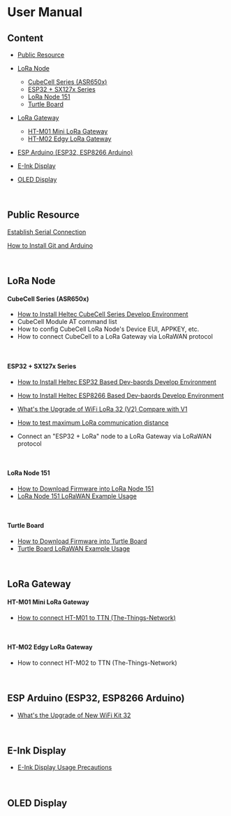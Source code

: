 # User Manual

## Content

- [Public Resource]()
- [LoRa Node](#lora-node)
  - [CubeCell Series (ASR650x)](#cubecell-series-(asr650x))
  - [ESP32 + SX127x Series](#esp32-+-sx127x-series)
  - [LoRa Node 151](#lora-node-151)
  - [Turtle Board](#Tturtle-board)

- [LoRa Gateway](#lora-gateway)
  - [HT-M01 Mini LoRa Gateway](#ht-m01-mini-lora-gateway)
  - [HT-M02 Edgy LoRa Gateway](#ht-m02-edgy-lora-gateway)
- [ESP Arduino (ESP32, ESP8266 Arduino)](#esp-arduino-(esp32,-esp8266-arduino))
- [E-Ink Display](#e-ink-display)
- [OLED Display](#oled-display)

&nbsp;

## Public Resource

[Establish Serial Connection](en/user_manual/establish_serial_connection)

[How to Install Git and Arduino](en/user_manual/how_to_install_git_and_arduino)

&nbsp;

## LoRa Node

#### CubeCell Series (ASR650x)

- [How to Install Heltec CubeCell Series Develop Environment](en/user_manual/how_to_install_ASR650x_Arduino)
- CubeCell Module AT command list
- How to config CubeCell LoRa Node's Device EUI, APPKEY, etc.
- How to connect CubeCell to a LoRa Gateway via LoRaWAN protocol

&nbsp;

#### ESP32 + SX127x Series

- [How to Install Heltec ESP32 Based Dev-baords Develop Environment](en/user_manual/how_to_install_esp32_Arduino)

- [How to Install Heltec ESP8266 Based Dev-baords Develop Environment](en/user_manual/how_to_install_esp8266_Arduino)
- [What's the Upgrade of WiFi LoRa 32 (V2) Compare with V1](en/user_manual/the_upgrade_of_wifi_lora_32_v2_compare_with_v1) 
- [How to test maximum LoRa communication distance](en/user_manual/lora_maximum_communication_distance_test)
- Connect an "ESP32 + LoRa" node to a LoRa Gateway via LoRaWAN protocol

&nbsp;

#### LoRa Node 151

- [How to Download Firmware into LoRa Node 151](en/user_manual/how_to_download_firmware_into_lora_node_151)
- [LoRa Node 151 LoRaWAN Example Usage](en/user_manual/lora_node_151_lorawan_example_usage)

&nbsp;

#### Turtle Board

- [How to Download Firmware into Turtle Board](en/user_manual/how_to_download_firmware_into_Turtle_Board)
- [Turtle Board LoRaWAN Example Usage](en/user_manual/Turtle_Board_lorawan_example_usage)

&nbsp;

## LoRa Gateway

#### HT-M01 Mini LoRa Gateway

- [How to connect HT-M01 to TTN (The-Things-Network)](en/user_manual/how_to_connect_ht-m01_to_ttn-the-things-network)

&nbsp;

#### HT-M02 Edgy LoRa Gateway

- How to connect HT-M02 to TTN (The-Things-Network)

&nbsp;

## ESP Arduino (ESP32, ESP8266 Arduino)

- [What's the Upgrade of New WiFi Kit 32](en/user_manual/the_upgrade_of_new_wifi_kit_32)

&nbsp;

## E-Ink Display

- [E-Ink Display Usage Precautions](en/user_manual/eink_display_usage_precautions)

&nbsp;

## OLED Display

